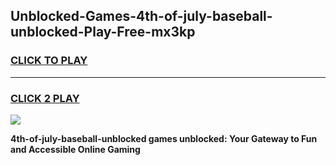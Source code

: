 
## Unblocked-Games-4th-of-july-baseball-unblocked-Play-Free-mx3kp
<h3>
<a href="https://premium76.site?title=4th-of-july-baseball-unblocked&ref=23A">CLICK TO PLAY</a></h3>
<hr>

<h3>
<a href="https://premium76.site?title=4th-of-july-baseball-unblocked&ref=23A">CLICK 2 PLAY</a>
  
</h3>

<a href="https://premium76.site?title=4th-of-july-baseball-unblocked&ref=23A"><img src="https://clearcache.store/games.png"></a>


**4th-of-july-baseball-unblocked games unblocked: Your Gateway to Fun and Accessible Online Gaming**
